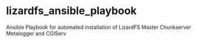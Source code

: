 # lizardfs_ansible_playbook
Ansible Playbook for automated installation of LizardFS Master Chunkserver Metalogger and CGIServ
